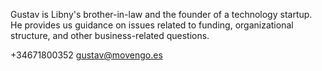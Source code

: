 Gustav is Libny's brother-in-law and the founder of a technology startup. He provides us guidance on issues related to funding, organizational structure, and other business-related questions.

+34671800352
gustav@movengo.es